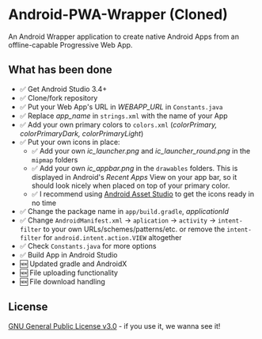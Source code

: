 # Android-PWA-Wrapper (Cloned)

An Android Wrapper application to create native Android Apps from an offline-capable Progressive Web App.

## What has been done
- ✅ Get Android Studio 3.4+
- ✅ Clone/fork repository
- ✅ Put your Web App's URL in _WEBAPP_URL_ in `Constants.java`
- ✅ Replace *app_name* in `strings.xml` with the name of your App
- ✅ Add your own primary colors to `colors.xml` (*colorPrimary, colorPrimaryDark, colorPrimaryLight*)
- ✅ Put your own icons in place:
  - ✅ Add your own _ic_launcher.png_ and _ic_launcher_round.png_ in the `mipmap` folders
  - ✅ Add your own _ic_appbar.png_ in the `drawables` folders. This is displayed in Android's _Recent Apps_ View on your app bar, so it should look nicely when placed on top of your primary color.
  - ✅ I recommend using [Android Asset Studio](https://romannurik.github.io/AndroidAssetStudio) to get the icons ready in no time
- ✅ Change the package name in `app/build.gradle`, *applicationId*
- ✅ Change `AndroidManifest.xml` -> `aplication` -> `activity` -> `intent-filter` to your own URLs/schemes/patterns/etc. or remove the `intent-filter` for `android.intent.action.VIEW` altogether
- ✅ Check `Constants.java` for more options
- ✅ Build App in Android Studio
- 🆕 Updated gradle and AndroidX
- 🆕 File uploading functionality
- 🆕 File download handling

## License
[GNU General Public License v3.0](https://www.gnu.org/licenses/gpl-3.0.en.html) - if you use it, we wanna see it!

